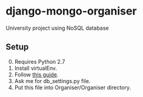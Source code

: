 django-mongo-organiser
======================

University project using NoSQL database

## Setup

0. Requires Python 2.7
1. Install virtualEnv.
2. Follow [this guide](http://django-mongodb-engine.readthedocs.org/en/latest/topics/setup.html).
3. Ask me for db_settings.py file.
4. Put this file into Organiser/Organiser directory.